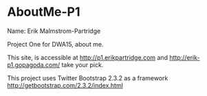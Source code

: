 AboutMe-P1
==========
Name: Erik Malmstrom-Partridge

Project One for DWA15, about me.

This site, is accessible at http://p1.erikpartridge.com and http://erik-p1.gopagoda.com/ take your pick.

This project uses Twitter Bootstrap 2.3.2 as a framework http://getbootstrap.com/2.3.2/index.html
